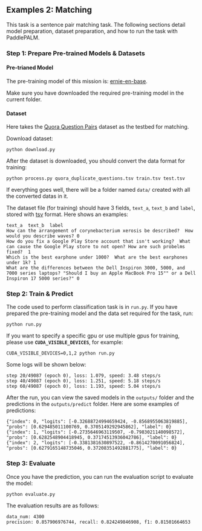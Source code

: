 ## Examples 2: Matching
This task is a sentence pair matching task. The following sections detail model preparation, dataset preparation, and how to run the task with PaddlePALM.

### Step 1: Prepare Pre-trained Models & Datasets

#### Pre-trianed Model

The pre-training model of this mission is: [ernie-en-base](https://github.com/PaddlePaddle/PALM/tree/r0.3-api).

Make sure you have downloaded the required pre-training model in the current folder.


#### Dataset

Here takes the [Quora Question Pairs](https://www.quora.com/q/quoradata/First-Quora-Dataset-Release-Question-Pairs) dataset as the testbed for matching.

Download dataset:
```shell
python download.py
```

After the dataset is downloaded, you should convert the data format for training:
```shell
python process.py quora_duplicate_questions.tsv train.tsv test.tsv
```

If everything goes well, there will be a folder named `data/`  created with all the converted datas in it.

The dataset file (for training) should have 3 fields,  `text_a`, `text_b` and `label`, stored with [tsv](https://en.wikipedia.org/wiki/Tab-separated_values) format. Here shows an examples:

```
text_a  text_b  label
How can the arrangement of corynebacterium xerosis be described?  How would you describe waves? 0
How do you fix a Google Play Store account that isn't working?  What can cause the Google Play store to not open? How are such probelms fixed?  1
Which is the best earphone under 1000?  What are the best earphones under 1k? 1
What are the differences between the Dell Inspiron 3000, 5000, and 7000 series laptops? "Should I buy an Apple MacBook Pro 15"" or a Dell Inspiron 17 5000 series?" 0
```



### Step 2: Train & Predict

The code used to perform classification task is in `run.py`. If you have prepared the pre-training model and the data set required for the task, run:

```shell
python run.py
```

If you want to specify a specific gpu or use multiple gpus for training, please use **`CUDA_VISIBLE_DEVICES`**, for example:

```shell
CUDA_VISIBLE_DEVICES=0,1,2 python run.py
```

Some logs will be shown below:

```
step 20/49087 (epoch 0), loss: 1.079, speed: 3.48 steps/s
step 40/49087 (epoch 0), loss: 1.251, speed: 5.18 steps/s
step 60/49087 (epoch 0), loss: 1.193, speed: 5.04 steps/s
```


After the run, you can view the saved models in the `outputs/` folder and the predictions in the `outputs/predict` folder. Here are some examples of predictions:


```
{"index": 0, "logits": [-0.32688724994659424, -0.8568955063819885], "probs": [0.629485011100769, 0.3705149292945862], "label": 0}
{"index": 1, "logits": [-0.2735646963119507, -0.7983021140098572], "probs": [0.6282548904418945, 0.37174513936042786], "label": 0}
{"index": 2, "logits": [-0.3381381630897522, -0.8614270091056824], "probs": [0.6279165148735046, 0.37208351492881775], "label": 0}
```

### Step 3: Evaluate

Once you have the prediction, you can run the evaluation script to evaluate the model:

```shell
python evaluate.py
```

The evaluation results are as follows:

```
data_num: 4300
precision: 0.857906976744, recall: 0.824249846908, f1: 0.81501664653
```
